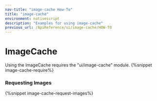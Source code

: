```yaml
---
nav-title: "image-cache How-To"
title: "image-cache"
environment: nativescript
description: "Examples for using image-cache"
previous_url: /ApiReference/ui/image-cache/HOW-TO
---
```

# ImageCache
Using the ImageCache requires the "ui/image-cache" module.
{%snippet image-cache-require%}

### Requesting Images
{%snippet image-cache-request-images%}
